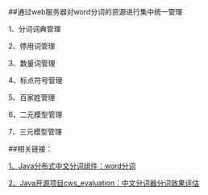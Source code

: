 ##通过web服务器对word分词的资源进行集中统一管理



   1、分词词典管理
   
   2、停用词管理
   
   3、数量词管理
   
   4、标点符号管理
   
   5、百家姓管理
   
   6、二元模型管理
   
   7、三元模型管理

	
	
##相关链接：


    
   [1、Java分布式中文分词组件：word分词](https://github.com/ysc/word)
   
   [2、Java开源项目cws_evaluation：中文分词器分词效果评估](https://github.com/ysc/cws_evaluation/)
